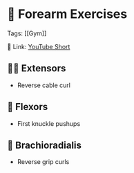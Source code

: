 # 💪 Forearm Exercises

Tags: [[Gym]]

🔗 Link: [YouTube Short](https://youtube.com/shorts/OG131ahIxEs?si=eiR3hhaRlGidA30W)

## 🏋️‍♀️ Extensors

- Reverse cable curl

## 💪 Flexors

- First knuckle pushups

## 🦾 Brachioradialis

- Reverse grip curls
